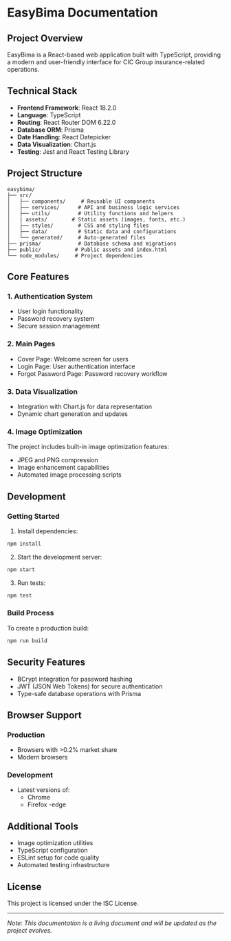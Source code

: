 # EasyBima Documentation

## Project Overview
EasyBima is a React-based web application built with TypeScript, providing a modern and user-friendly interface for CIC Group insurance-related operations.

## Technical Stack
- **Frontend Framework**: React 18.2.0
- **Language**: TypeScript
- **Routing**: React Router DOM 6.22.0
- **Database ORM**: Prisma
- **Date Handling**: React Datepicker
- **Data Visualization**: Chart.js
- **Testing**: Jest and React Testing Library

## Project Structure
```
easybima/
├── src/
│   ├── components/     # Reusable UI components
│   ├── services/      # API and business logic services
│   ├── utils/         # Utility functions and helpers
│   | assets/        # Static assets (images, fonts, etc.)
│   ├── styles/        # CSS and styling files
│   ├── data/          # Static data and configurations
│   └── generated/     # Auto-generated files
├── prisma/            # Database schema and migrations
├── public/           # Public assets and index.html
└── node_modules/     # Project dependencies
```

## Core Features

### 1. Authentication System
- User login functionality
- Password recovery system
- Secure session management

### 2. Main Pages
- Cover Page: Welcome screen for users
- Login Page: User authentication interface
- Forgot Password Page: Password recovery workflow

### 3. Data Visualization
- Integration with Chart.js for data representation
- Dynamic chart generation and updates

### 4. Image Optimization
The project includes built-in image optimization features:
- JPEG and PNG compression
- Image enhancement capabilities
- Automated image processing scripts

## Development

### Getting Started
1. Install dependencies:
```bash
npm install
```

2. Start the development server:
```bash
npm start
```

3. Run tests:
```bash
npm test
```

### Build Process
To create a production build:
```bash
npm run build
```

## Security Features
- BCrypt integration for password hashing
- JWT (JSON Web Tokens) for secure authentication
- Type-safe database operations with Prisma

## Browser Support
### Production
- Browsers with >0.2% market share
- Modern browsers


### Development
- Latest versions of:
  - Chrome
  - Firefox
  -edge

## Additional Tools
- Image optimization utilities
- TypeScript configuration
- ESLint setup for code quality
- Automated testing infrastructure

## License
This project is licensed under the ISC License.

---

*Note: This documentation is a living document and will be updated as the project evolves.* 
